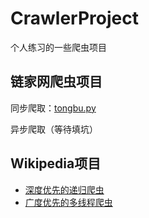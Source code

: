 # CrawlerProject
个人练习的一些爬虫项目
## 链家网爬虫项目
同步爬取：[tongbu.py](https://github.com/LMFrank/CrawlerProject/blob/master/LianJia/tongbu.py)

异步爬取（等待填坑）
## Wikipedia项目
* [深度优先的递归爬虫](https://github.com/LMFrank/CrawlerProject/blob/master/Wikipedia/Depth_First.py)
* [广度优先的多线程爬虫](https://github.com/LMFrank/CrawlerProject/blob/master/Wikipedia/Breadth_First.py)

